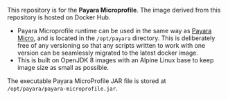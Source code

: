 This repository is for the **Payara Microprofile**. The image derived from this repository is hosted on Docker Hub.

* Payara Microprofile runtime can be used in the same way as [Payara Micro](https://hub.docker.com/r/payara/micro/), and is located in the `/opt/payara` directory. This is deliberately free of any versioning so that any scripts written to work with one version can be seamlessly migrated to the latest docker image.
* This is built on OpenJDK 8 images with an Alpine Linux base to keep image size as small as possible.

The executable Payara MicroProfile JAR file is stored at `/opt/payara/payara-microprofile.jar`.